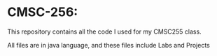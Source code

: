 # CMSC-256:

This repository contains all the code I used for my CMSC255 class.

All files are in java language, and these files include Labs and Projects
